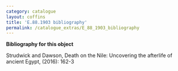 ```yaml
---
category: catalogue
layout: coffins
title: 'E.88.1903 bibliography'
permalink: /catalogue_extras/E_88_1903_bibliography
---
```


**Bibliography for this object**


Strudwick and Dawson, Death on the Nile: Uncovering the afterlife of ancient Egypt, (2016): 162-3



